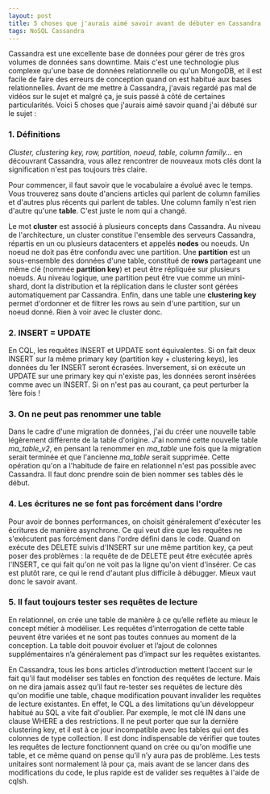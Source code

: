 ```yaml
---
layout: post
title: 5 choses que j'aurais aimé savoir avant de débuter en Cassandra
tags: NoSQL Cassandra 
---
```


Cassandra est une excellente base de données pour gérer de très gros volumes de données sans downtime. 
Mais c'est une technologie plus complexe qu'une base de données relationnelle ou qu'un MongoDB, 
et il est facile de faire des erreurs de conception quand on est habitué aux bases relationnelles. 
Avant de me mettre à Cassandra, j'avais regardé pas mal de vidéos sur le sujet et malgré ça, 
je suis passé à côté de certaines particularités. 
Voici 5 choses que j'aurais aimé savoir quand j'ai débuté sur le sujet : 

### 1. Définitions

*Cluster, clustering key, row, partition, noeud, table, column family...* en découvrant Cassandra, vous allez rencontrer de nouveaux mots clés dont la signification n'est pas toujours très claire. 

Pour commencer, il faut savoir que le vocabulaire a évolué avec le temps. 
Vous trouverez sans doute d'anciens articles qui parlent de column families et d'autres plus récents qui parlent de tables. 
Une column family n'est rien d'autre qu'une **table**. C'est juste le nom qui a changé.

Le mot **cluster** est associé à plusieurs concepts dans Cassandra. Au niveau de l'architecture, un cluster constitue 
l'ensemble des serveurs Cassandra, répartis en un ou plusieurs datacenters et appelés **nodes** ou noeuds. Un noeud ne doit pas être confondu avec une partition. Une **partition** est un sous-ensemble des données d'une table, constitué de **rows** partageant une même clé (nommée **partition key**) et peut être répliquée sur plusieurs noeuds. Au niveau logique, une partition peut être vue comme un mini-shard, dont la distribution et la réplication dans le cluster 
sont gérées automatiquement par Cassandra. Enfin, dans une table une **clustering key** permet d'ordonner et de filtrer les rows au sein d'une partition, sur un noeud donné. Rien à voir avec le cluster donc. 

### 2. INSERT = UPDATE

En CQL, les requêtes INSERT et UPDATE sont équivalentes. Si on fait deux INSERT sur la même primary key (partition key + clustering keys), les données du 1er INSERT seront écrasées. Inversement, si on exécute un UPDATE sur une primary key qui n'existe pas, les données seront insérées comme avec un INSERT. Si on n'est pas au courant, ça peut perturber la 1ère fois !

### 3. On ne peut pas renommer une table

Dans le cadre d'une migration de données, j'ai du créer une nouvelle table légèrement différente de la table d'origine. 
J'ai nommé cette nouvelle table *ma_table_v2*, en pensant la renommer en *ma_table* une fois que la migration serait terminée 
et que l'ancienne *ma_table* serait supprimée. Cette opération qu'on a l'habitude de faire en relationnel n'est pas possible avec Cassandra. Il faut donc prendre soin de bien nommer ses tables dès le début. 

### 4. Les écritures ne se font pas forcément dans l'ordre

Pour avoir de bonnes performances, on choisit généralement d'exécuter les écritures de manière asynchrone. 
Ce qui veut dire que les requêtes ne s'exécutent pas forcément dans l'ordre défini dans le code. 
Quand on exécute des DELETE suivis d'INSERT sur une même partition key, ça peut poser des problèmes : la requête de de DELETE peut être exécutée après l'INSERT, ce qui fait qu'on ne voit pas la ligne qu'on vient d'insérer. Ce cas est plutôt rare, ce qui le rend d'autant plus difficile à débugger. Mieux vaut donc le savoir avant.

### 5. Il faut toujours tester ses requêtes de lecture

En relationnel, on crée une table de manière à ce qu’elle reflète au mieux le concept métier à modéliser. Les requêtes d’interrogation de cette table peuvent être variées et ne sont pas toutes connues au moment de la conception. La table doit pouvoir évoluer et l’ajout de colonnes supplémentaires n’a généralement pas d’impact sur les requêtes existantes.

En Cassandra, tous les bons articles d’introduction mettent l’accent sur le fait qu’il faut modéliser ses tables en fonction des requêtes de lecture. Mais on ne dira jamais assez qu’il faut re-tester ses requêtes de lecture dès qu'on modifie une table, chaque modification pouvant invalider les requêtes de lecture existantes. En effet, le CQL a des limitations qu'un développeur habitué au SQL a vite fait d'oublier. Par exemple, le mot clé IN dans une clause WHERE a des restrictions. Il ne peut porter que sur la dernière clustering key, et il est à ce jour incompatible avec les tables qui ont des colonnes de type collection. Il est donc indispensable de vérifier que toutes les requêtes de lecture fonctionnent quand on crée ou qu'on modifie une table, et ce même quand on pense qu’il n’y aura pas de problème. Les tests unitaires sont normalement là pour ça, mais avant de se lancer dans des modifications du code, le plus rapide est de valider ses requêtes à l'aide de cqlsh.
